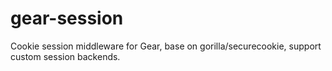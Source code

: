 # gear-session
Cookie session middleware for Gear, base on gorilla/securecookie, support custom session backends.
